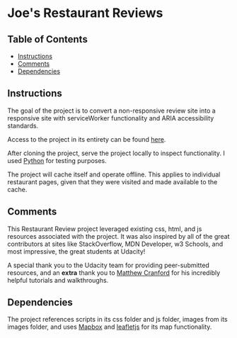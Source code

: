 # Joe's Restaurant Reviews

## Table of Contents

* [Instructions](#instructions)
* [Comments](#comments)
* [Dependencies](#dependencies)

## Instructions

The goal of the project is to convert a non-responsive review site into a responsive site with serviceWorker functionality and ARIA accessibility standards.

Access to the project in its entirety can be found [here](https://github.com/jadgowen/gowen-restaurant-review).

After cloning the project, serve the project locally to inspect functionality. I used [Python](https://www.python.org/) for testing purposes.

The project will cache itself and operate offline. This applies to individual restaurant pages, given that they were visited and made available to the cache.

## Comments

This Restaurant Review project leveraged existing css, html, and js resources associated with the project. It was also inspired by all of the great contributors at sites like StackOverflow, MDN Developer, w3 Schools, and most impressive, the great students at Udacity!

A special thank you to the Udacity team for providing peer-submitted resources, and an **extra** thank you to [Matthew Cranford](https://matthewcranford.com/) for his incredibly helpful tutorials and walkthroughs.

## Dependencies

The project references scripts in its css folder and js folder, images from its images folder, and uses [Mapbox](https://www.mapbox.com/) and [leafletjs](https://leafletjs.com/) for its map functionality.
